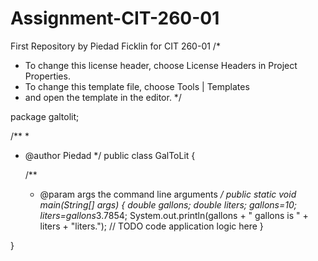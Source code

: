 Assignment-CIT-260-01
=====================

First Repository by Piedad Ficklin  for CIT 260-01
/*
 * To change this license header, choose License Headers in Project Properties.
 * To change this template file, choose Tools | Templates
 * and open the template in the editor.
 */

package galtolit;

/**
 *
 * @author Piedad
 */
public class GalToLit {

    /**
     * @param args the command line arguments
     */
    public static void main(String[] args) {
        double gallons;
        double liters;
        gallons=10;
        liters=gallons*3.7854;
        System.out.println(gallons + " gallons is " + liters + "liters.");
        // TODO code application logic here
    }
    
}
